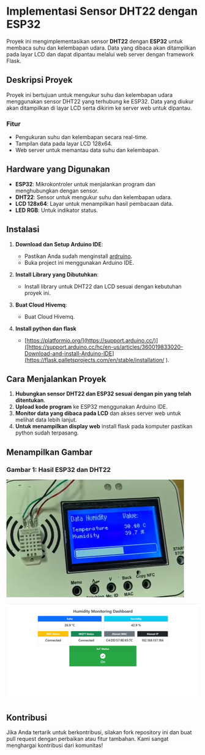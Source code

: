 # Implementasi Sensor DHT22 dengan ESP32

Proyek ini mengimplementasikan sensor **DHT22** dengan **ESP32** untuk membaca suhu dan kelembapan udara. Data yang dibaca akan ditampilkan pada layar LCD dan dapat dipantau melalui web server dengan framework Flask.

## Deskripsi Proyek

Proyek ini bertujuan untuk mengukur suhu dan kelembapan udara menggunakan sensor DHT22 yang terhubung ke ESP32. Data yang diukur akan ditampilkan di layar LCD serta dikirim ke server web untuk dipantau.

### Fitur
- Pengukuran suhu dan kelembapan secara real-time.
- Tampilan data pada layar LCD 128x64.
- Web server untuk memantau data suhu dan kelembapan.

## Hardware yang Digunakan

- **ESP32**: Mikrokontroler untuk menjalankan program dan menghubungkan dengan sensor.
- **DHT22**: Sensor untuk mengukur suhu dan kelembapan udara.
- **LCD 128x64**: Layar untuk menampilkan hasil pembacaan data.
- **LED RGB**: Untuk indikator status.

## Instalasi

1. **Download dan Setup Arduino IDE**:
   - Pastikan Anda sudah menginstall [ardruino]([https://platformio.org/](https://support.arduino.cc/hc/en-us/articles/360019833020-Download-and-install-Arduino-IDE)).
   - Buka project ini menggunakan Arduino IDE.

2. **Install Library yang Dibutuhkan**:
   - Install library untuk DHT22 dan LCD sesuai dengan kebutuhan proyek ini.
  
3. **Buat Cloud Hivemq**:
   - Buat Cloud Hivemq.
     
4. **Install python dan flask**
   - [https://platformio.org/](https://support.arduino.cc/)]([https://support.arduino.cc/hc/en-us/articles/360019833020-Download-and-install-Arduino-IDE](https://flask.palletsprojects.com/en/stable/installation/ ). 

## Cara Menjalankan Proyek

1. **Hubungkan sensor DHT22 dan ESP32 sesuai dengan pin yang telah ditentukan**.
2. **Upload kode program** ke ESP32 menggunakan Arduino IDE.
3. **Monitor data yang dibaca pada LCD** dan akses server web untuk melihat data lebih lanjut.
4. **Untuk menampilkan display web** install flask pada komputer pastikan python sudah terpasang.

## Menampilkan Gambar

### Gambar 1: Hasil ESP32 dan DHT22

![Diagram Koneksi ESP32 dan DHT22](tampilan.png)


![Diagram Koneksi ESP32 dan DHT22](tampilan1.jpeg)

## Kontribusi

Jika Anda tertarik untuk berkontribusi, silakan fork repository ini dan buat pull request dengan perbaikan atau fitur tambahan. Kami sangat menghargai kontribusi dari komunitas!


